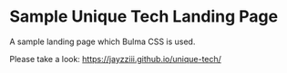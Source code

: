# Sample Unique Tech Landing Page
A sample landing page which Bulma CSS is used.

Please take a look:
https://jayzziii.github.io/unique-tech/
